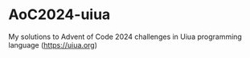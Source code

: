 # AoC2024-uiua
My solutions to Advent of Code 2024 challenges in Uiua programming language (https://uiua.org)
